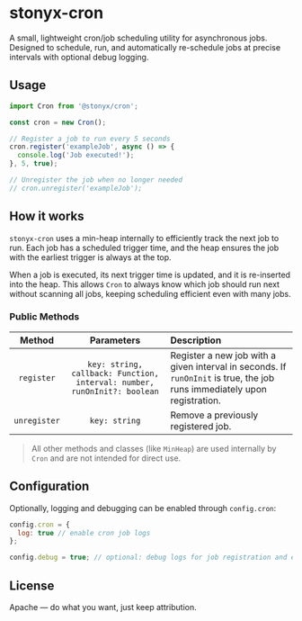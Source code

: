 # stonyx-cron

A small, lightweight cron/job scheduling utility for asynchronous jobs. Designed to schedule, run, and automatically re-schedule jobs at precise intervals with optional debug logging.

## Usage

```js
import Cron from '@stonyx/cron';

const cron = new Cron();

// Register a job to run every 5 seconds
cron.register('exampleJob', async () => {
  console.log('Job executed!');
}, 5, true);

// Unregister the job when no longer needed
// cron.unregister('exampleJob');
```

## How it works

`stonyx-cron` uses a min-heap internally to efficiently track the next job to run. Each job has a scheduled trigger time, and the heap ensures the job with the earliest trigger is always at the top.  

When a job is executed, its next trigger time is updated, and it is re-inserted into the heap. This allows `Cron` to always know which job should run next without scanning all jobs, keeping scheduling efficient even with many jobs.


### Public Methods

|    Method    |                                Parameters                                | Description                                                                                                              |
| :----------: | :----------------------------------------------------------------------: | :----------------------------------------------------------------------------------------------------------------------- |
|  `register`  | `key: string, callback: Function, interval: number, runOnInit?: boolean` | Register a new job with a given interval in seconds. If `runOnInit` is true, the job runs immediately upon registration. |
| `unregister` |                               `key: string`                              | Remove a previously registered job.                                                                                      |

> All other methods and classes (like `MinHeap`) are used internally by `Cron` and are not intended for direct use.

## Configuration

Optionally, logging and debugging can be enabled through `config.cron`:

```js
config.cron = {
  log: true // enable cron job logs
};

config.debug = true; // optional: debug logs for job registration and execution
```

## License

Apache — do what you want, just keep attribution.
